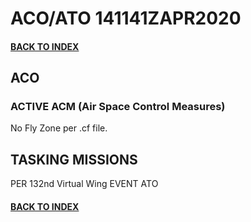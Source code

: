 # ACO/ATO 141141ZAPR2020

#### [BACK TO INDEX](https://daviddcs.github.io/nttr/) 

## ACO

### ACTIVE ACM (Air Space Control Measures)
No Fly Zone per .cf file.

## TASKING MISSIONS  

PER 132nd Virtual Wing EVENT ATO



#### [BACK TO INDEX](https://daviddcs.github.io/nttr/) 